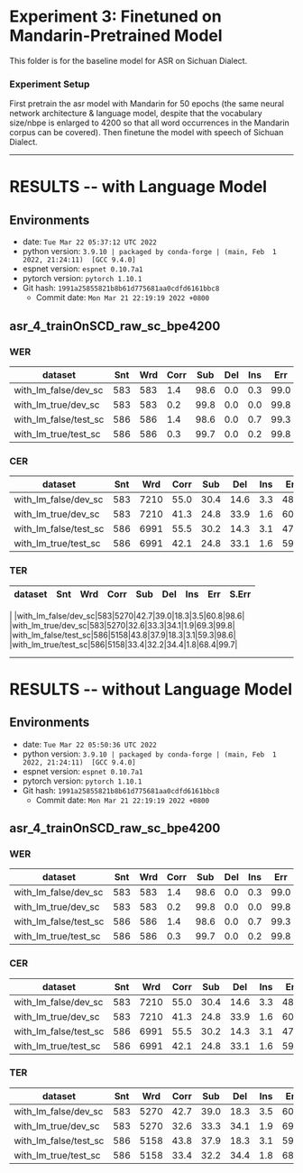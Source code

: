 # Experiment 3: Finetuned on Mandarin-Pretrained Model

This folder is for the baseline model for ASR on Sichuan Dialect.

### Experiment Setup 

First pretrain the asr model with Mandarin for 50 epochs (the same neural network architecture & language model, despite that the vocabulary size/nbpe is enlarged to 4200 so that all word occurrences in the Mandarin corpus can be covered). Then finetune the model with speech of Sichuan Dialect.

---
<!-- Generated by scripts/utils/show_asr_result.sh -->
# RESULTS -- with Language Model
## Environments
- date: `Tue Mar 22 05:37:12 UTC 2022`
- python version: `3.9.10 | packaged by conda-forge | (main, Feb  1 2022, 21:24:11)  [GCC 9.4.0]`
- espnet version: `espnet 0.10.7a1`
- pytorch version: `pytorch 1.10.1`
- Git hash: `1991a25855821b8b61d775681aa0cdfd6161bbc8`
  - Commit date: `Mon Mar 21 22:19:19 2022 +0800`

## asr_4_trainOnSCD_raw_sc_bpe4200
### WER

|dataset|Snt|Wrd|Corr|Sub|Del|Ins|Err|S.Err|
|---|---|---|---|---|---|---|---|---|
|with_lm_false/dev_sc|583|583|1.4|98.6|0.0|0.3|99.0|98.6|
|with_lm_true/dev_sc|583|583|0.2|99.8|0.0|0.0|99.8|99.8|
|with_lm_false/test_sc|586|586|1.4|98.6|0.0|0.7|99.3|98.6|
|with_lm_true/test_sc|586|586|0.3|99.7|0.0|0.2|99.8|99.7|

### CER

|dataset|Snt|Wrd|Corr|Sub|Del|Ins|Err|S.Err|
|---|---|---|---|---|---|---|---|---|
|with_lm_false/dev_sc|583|7210|55.0|30.4|14.6|3.3|48.4|98.6|
|with_lm_true/dev_sc|583|7210|41.3|24.8|33.9|1.6|60.2|99.8|
|with_lm_false/test_sc|586|6991|55.5|30.2|14.3|3.1|47.5|98.6|
|with_lm_true/test_sc|586|6991|42.1|24.8|33.1|1.6|59.5|99.7|

### TER

|dataset|Snt|Wrd|Corr|Sub|Del|Ins|Err|S.Err|
|---|---|---|---|---|---|---|---|---|
|
|with_lm_false/dev_sc|583|5270|42.7|39.0|18.3|3.5|60.8|98.6|
|with_lm_true/dev_sc|583|5270|32.6|33.3|34.1|1.9|69.3|99.8|
|with_lm_false/test_sc|586|5158|43.8|37.9|18.3|3.1|59.3|98.6|
|with_lm_true/test_sc|586|5158|33.4|32.2|34.4|1.8|68.4|99.7|


--- 

<!-- Generated by scripts/utils/show_asr_result.sh -->
# RESULTS -- without Language Model
## Environments
- date: `Tue Mar 22 05:50:36 UTC 2022`
- python version: `3.9.10 | packaged by conda-forge | (main, Feb  1 2022, 21:24:11)  [GCC 9.4.0]`
- espnet version: `espnet 0.10.7a1`
- pytorch version: `pytorch 1.10.1`
- Git hash: `1991a25855821b8b61d775681aa0cdfd6161bbc8`
  - Commit date: `Mon Mar 21 22:19:19 2022 +0800`

## asr_4_trainOnSCD_raw_sc_bpe4200
### WER

|dataset|Snt|Wrd|Corr|Sub|Del|Ins|Err|S.Err|
|---|---|---|---|---|---|---|---|---|
|with_lm_false/dev_sc|583|583|1.4|98.6|0.0|0.3|99.0|98.6|
|with_lm_true/dev_sc|583|583|0.2|99.8|0.0|0.0|99.8|99.8|
|with_lm_false/test_sc|586|586|1.4|98.6|0.0|0.7|99.3|98.6|
|with_lm_true/test_sc|586|586|0.3|99.7|0.0|0.2|99.8|99.7|

### CER

|dataset|Snt|Wrd|Corr|Sub|Del|Ins|Err|S.Err|
|---|---|---|---|---|---|---|---|---|
|with_lm_false/dev_sc|583|7210|55.0|30.4|14.6|3.3|48.4|98.6|
|with_lm_true/dev_sc|583|7210|41.3|24.8|33.9|1.6|60.2|99.8|
|with_lm_false/test_sc|586|6991|55.5|30.2|14.3|3.1|47.5|98.6|
|with_lm_true/test_sc|586|6991|42.1|24.8|33.1|1.6|59.5|99.7|

### TER

|dataset|Snt|Wrd|Corr|Sub|Del|Ins|Err|S.Err|
|---|---|---|---|---|---|---|---|---|
|with_lm_false/dev_sc|583|5270|42.7|39.0|18.3|3.5|60.8|98.6|
|with_lm_true/dev_sc|583|5270|32.6|33.3|34.1|1.9|69.3|99.8|
|with_lm_false/test_sc|586|5158|43.8|37.9|18.3|3.1|59.3|98.6|
|with_lm_true/test_sc|586|5158|33.4|32.2|34.4|1.8|68.4|99.7|

